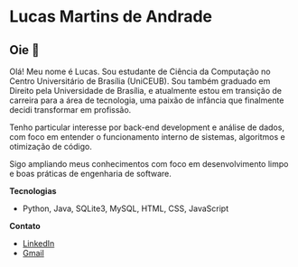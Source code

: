 # Lucas Martins de Andrade

## Oie 👋

Olá! Meu nome é Lucas. Sou estudante de Ciência da Computação no Centro Universitário de Brasília (UniCEUB). Sou também graduado em Direito pela Universidade de Brasília, e atualmente estou em transição de carreira para a área de tecnologia, uma paixão de infância que finalmente decidi transformar em profissão.

Tenho particular interesse por back-end development e análise de dados, com foco em entender o funcionamento interno de sistemas, algoritmos e otimização de código.

Sigo ampliando meus conhecimentos com foco em desenvolvimento limpo e boas práticas de engenharia de software.

**Tecnologias**

* Python, Java, SQLite3, MySQL, HTML, CSS, JavaScript

**Contato**

* [LinkedIn](https://www.linkedin.com/in/lucas-martins-de-andrade-64043724/)
* [Gmail](mailto:lucas.mart19+linkedin@gmail.com)
